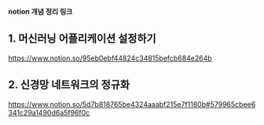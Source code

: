 **notion 개념 정리 링크**

## 1. 머신러닝 어플리케이션 설정하기
https://www.notion.so/95eb0ebf44824c34815befcb684e264b

## 2. 신경망 네트워크의 정규화
https://www.notion.so/5d7b818765be4324aaabf215e7f1180b#579965cbee6341c29a1490d6a5f96f0c
